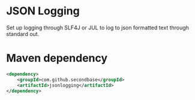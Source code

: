 # JSON Logging

Set up logging through SLF4J or JUL to log to json formatted text through standard out.

# Maven dependency

```xml
<dependency>
    <groupId>com.github.secondbase</groupId>
    <artifactId>jsonlogging</artifactId>
</dependency>
```
